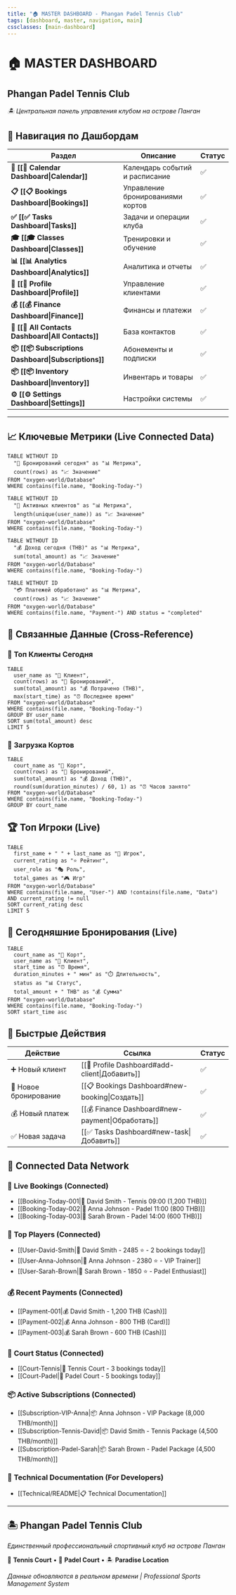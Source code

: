 ```yaml
---
title: "🏠 MASTER DASHBOARD - Phangan Padel Tennis Club"
tags: [dashboard, master, navigation, main]
cssclasses: [main-dashboard]
---
```


# 🏠 MASTER DASHBOARD
## Phangan Padel Tennis Club

_🏝️ Центральная панель управления клубом на острове Панган_

## 🎯 **Навигация по Дашбордам**

| Раздел | Описание | Статус |
|--------|----------|--------|
| **📅 [[📅 Calendar Dashboard\|Calendar]]** | Календарь событий и расписание | ✅ |
| **📋 [[📋 Bookings Dashboard\|Bookings]]** | Управление бронированиями кортов | ✅ |
| **✅ [[✅ Tasks Dashboard\|Tasks]]** | Задачи и операции клуба | ✅ |
| **🎓 [[🎓 Classes Dashboard\|Classes]]** | Тренировки и обучение | ✅ |
| **📊 [[📊 Analytics Dashboard\|Analytics]]** | Аналитика и отчеты | ✅ |
| **👤 [[👤 Profile Dashboard\|Profile]]** | Управление клиентами | ✅ |
| **💰 [[💰 Finance Dashboard\|Finance]]** | Финансы и платежи | ✅ |
| **👥 [[👥 All Contacts Dashboard\|All Contacts]]** | База контактов | ✅ |
| **📦 [[📦 Subscriptions Dashboard\|Subscriptions]]** | Абонементы и подписки | ✅ |
| **📦 [[📦 Inventory Dashboard\|Inventory]]** | Инвентарь и товары | ✅ |
| **⚙️ [[⚙️ Settings Dashboard\|Settings]]** | Настройки системы | ✅ |

---

## 📈 **Ключевые Метрики (Live Connected Data)**

```dataview
TABLE WITHOUT ID
  "📅 Бронирований сегодня" as "📊 Метрика",
  count(rows) as "📈 Значение"
FROM "oxygen-world/Database"
WHERE contains(file.name, "Booking-Today-")
```

```dataview
TABLE WITHOUT ID
  "👥 Активных клиентов" as "📊 Метрика",
  length(unique(user_name)) as "📈 Значение"
FROM "oxygen-world/Database"
WHERE contains(file.name, "Booking-Today-")
```

```dataview
TABLE WITHOUT ID
  "💰 Доход сегодня (THB)" as "📊 Метрика",
  sum(total_amount) as "📈 Значение"
FROM "oxygen-world/Database"
WHERE contains(file.name, "Booking-Today-")
```

```dataview
TABLE WITHOUT ID
  "💳 Платежей обработано" as "📊 Метрика",
  count(rows) as "📈 Значение"
FROM "oxygen-world/Database"
WHERE contains(file.name, "Payment-") AND status = "completed"
```

## 🔗 **Связанные Данные (Cross-Reference)**

### 👥 **Топ Клиенты Сегодня**
```dataview
TABLE
  user_name as "👤 Клиент",
  count(rows) as "📅 Бронирований",
  sum(total_amount) as "💰 Потрачено (THB)",
  max(start_time) as "⏰ Последнее время"
FROM "oxygen-world/Database"
WHERE contains(file.name, "Booking-Today-")
GROUP BY user_name
SORT sum(total_amount) desc
LIMIT 5
```

### 🏓 **Загрузка Кортов**
```dataview
TABLE
  court_name as "🏓 Корт",
  count(rows) as "📅 Бронирований",
  sum(total_amount) as "💰 Доход (THB)",
  round(sum(duration_minutes) / 60, 1) as "⏰ Часов занято"
FROM "oxygen-world/Database"
WHERE contains(file.name, "Booking-Today-")
GROUP BY court_name
```

## 🏆 **Топ Игроки (Live)**

```dataview
TABLE
  first_name + " " + last_name as "👤 Игрок",
  current_rating as "⭐ Рейтинг",
  user_role as "🎭 Роль",
  total_games as "🎮 Игр"
FROM "oxygen-world/Database"
WHERE contains(file.name, "User-") AND !contains(file.name, "Data") AND current_rating != null
SORT current_rating desc
LIMIT 5
```

## 📅 **Сегодняшние Бронирования (Live)**

```dataview
TABLE
  court_name as "🏓 Корт",
  user_name as "👤 Клиент",
  start_time as "⏰ Время",
  duration_minutes + " мин" as "⏱️ Длительность",
  status as "📊 Статус",
  total_amount + " THB" as "💰 Сумма"
FROM "oxygen-world/Database"
WHERE contains(file.name, "Booking-Today-")
SORT start_time asc
```

## 🚀 **Быстрые Действия**

| Действие | Ссылка | Статус |
|----------|--------|--------|
| ➕ Новый клиент | [[👤 Profile Dashboard#add-client\|Добавить]] | ✅ |
| 📅 Новое бронирование | [[📋 Bookings Dashboard#new-booking\|Создать]] | ✅ |
| 💰 Новый платеж | [[💰 Finance Dashboard#new-payment\|Обработать]] | ✅ |
| ✅ Новая задача | [[✅ Tasks Dashboard#new-task\|Добавить]] | ✅ |

## 🔗 **Connected Data Network**

### 📅 **Live Bookings (Connected)**
- [[Booking-Today-001|📅 David Smith - Tennis 09:00 (1,200 THB)]]
- [[Booking-Today-002|📅 Anna Johnson - Padel 11:00 (800 THB)]]
- [[Booking-Today-003|📅 Sarah Brown - Padel 14:00 (600 THB)]]

### 👥 **Top Players (Connected)**
- [[User-David-Smith|👤 David Smith - 2485 ⭐ - 2 bookings today]]
- [[User-Anna-Johnson|👤 Anna Johnson - 2380 ⭐ - VIP Trainer]]
- [[User-Sarah-Brown|👤 Sarah Brown - 1850 ⭐ - Padel Enthusiast]]

### 💰 **Recent Payments (Connected)**
- [[Payment-001|💰 David Smith - 1,200 THB (Cash)]]
- [[Payment-002|💰 Anna Johnson - 800 THB (Card)]]
- [[Payment-003|💰 Sarah Brown - 600 THB (Cash)]]

### 🏓 **Court Status (Connected)**
- [[Court-Tennis|🏓 Tennis Court - 3 bookings today]]
- [[Court-Padel|🏓 Padel Court - 5 bookings today]]

### 📦 **Active Subscriptions (Connected)**
- [[Subscription-VIP-Anna|📦 Anna Johnson - VIP Package (8,000 THB/month)]]
- [[Subscription-Tennis-David|📦 David Smith - Tennis Package (4,500 THB/month)]]
- [[Subscription-Padel-Sarah|📦 Sarah Brown - Padel Package (4,500 THB/month)]]

### 🔧 **Technical Documentation** (For Developers)
- [[Technical/README|📋 Technical Documentation]]

---

## 🏝️ **Phangan Padel Tennis Club**
_Единственный профессиональный спортивный клуб на острове Панган_

🎾 **Tennis Court** • 🏓 **Padel Court** • 🏝️ **Paradise Location**

_Данные обновляются в реальном времени | Professional Sports Management System_
